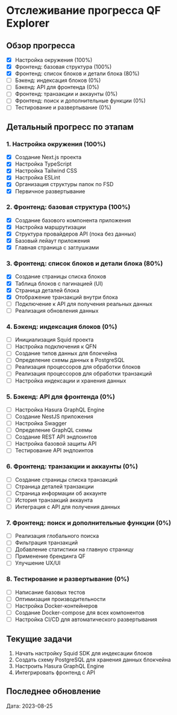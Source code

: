 # Отслеживание прогресса QF Explorer

## Обзор прогресса
- [x] Настройка окружения (100%)
- [x] Фронтенд: базовая структура (100%)
- [x] Фронтенд: список блоков и детали блока (80%)
- [ ] Бэкенд: индексация блоков (0%)
- [ ] Бэкенд: API для фронтенда (0%)
- [ ] Фронтенд: транзакции и аккаунты (0%)
- [ ] Фронтенд: поиск и дополнительные функции (0%)
- [ ] Тестирование и развертывание (0%)

## Детальный прогресс по этапам

### 1. Настройка окружения (100%)
- [x] Создание Next.js проекта
- [x] Настройка TypeScript
- [x] Настройка Tailwind CSS
- [x] Настройка ESLint
- [x] Организация структуры папок по FSD
- [x] Первичное развертывание

### 2. Фронтенд: базовая структура (100%)
- [x] Создание базового компонента приложения
- [x] Настройка маршрутизации
- [x] Структура провайдеров API (пока без данных)
- [x] Базовый лейаут приложения
- [x] Главная страница с заглушками

### 3. Фронтенд: список блоков и детали блока (80%)
- [x] Создание страницы списка блоков
- [x] Таблица блоков с пагинацией (UI)
- [x] Страница деталей блока
- [x] Отображение транзакций внутри блока
- [ ] Подключение к API для получения реальных данных
- [ ] Реализация обновления данных

### 4. Бэкенд: индексация блоков (0%)
- [ ] Инициализация Squid проекта
- [ ] Настройка подключения к QFN
- [ ] Создание типов данных для блокчейна
- [ ] Определение схемы данных в PostgreSQL
- [ ] Реализация процессоров для обработки блоков
- [ ] Реализация процессоров для обработки транзакций
- [ ] Настройка индексации и хранения данных

### 5. Бэкенд: API для фронтенда (0%)
- [ ] Настройка Hasura GraphQL Engine
- [ ] Создание NestJS приложения
- [ ] Настройка Swagger
- [ ] Определение GraphQL схемы
- [ ] Создание REST API эндпоинтов
- [ ] Настройка базовой защиты API
- [ ] Тестирование API эндпоинтов

### 6. Фронтенд: транзакции и аккаунты (0%)
- [ ] Создание страницы списка транзакций
- [ ] Страница деталей транзакции
- [ ] Страница информации об аккаунте
- [ ] История транзакций аккаунта
- [ ] Интеграция с API для получения данных

### 7. Фронтенд: поиск и дополнительные функции (0%)
- [ ] Реализация глобального поиска
- [ ] Фильтрация транзакций
- [ ] Добавление статистики на главную страницу
- [ ] Применение брендинга QF
- [ ] Улучшение UX/UI

### 8. Тестирование и развертывание (0%)
- [ ] Написание базовых тестов
- [ ] Оптимизация производительности
- [ ] Настройка Docker-контейнеров
- [ ] Создание Docker-compose для всех компонентов
- [ ] Настройка CI/CD для автоматического развертывания

## Текущие задачи
1. Начать настройку Squid SDK для индексации блоков
2. Создать схему PostgreSQL для хранения данных блокчейна
3. Настроить Hasura GraphQL Engine
4. Интегрировать фронтенд с API

## Последнее обновление
Дата: 2023-08-25 